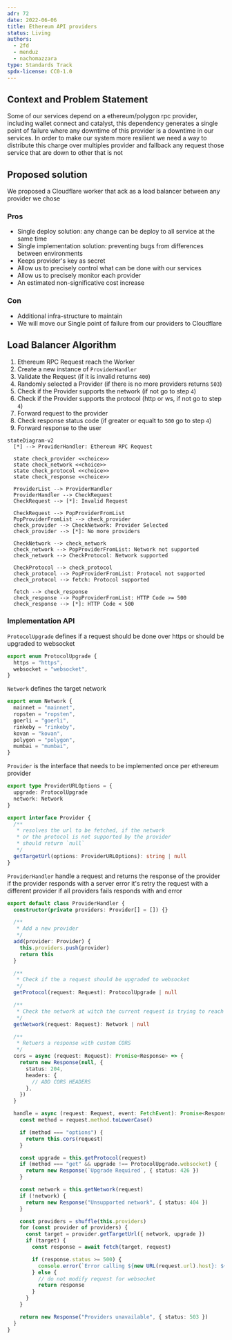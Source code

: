 ```yaml
---
adr: 72
date: 2022-06-06
title: Ethereum API providers
status: Living
authors:
  - 2fd
  - menduz
  - nachomazzara
type: Standards Track
spdx-license: CC0-1.0
---
```


## Context and Problem Statement

Some of our services depend on a ethereum/polygon rpc provider, including wallet connect and catalyst, this dependency generates a single point of failure where any downtime of this provider is a downtime in our services. In order to make our system more resilient we need a way to distribute this charge over multiples provider and fallback any request those service that are down to other that is not

## Proposed solution

We proposed a Cloudflare worker that ack as a load balancer between any provider we chose

### Pros

- Single deploy solution: any change can be deploy to all service at the same time
- Single implementation solution: preventing bugs from differences between environments
- Keeps provider's key as secret
- Allow us to precisely control what can be done with our services
- Allow us to precisely monitor each provider
- An estimated non-significative cost increase

### Con

- Additional infra-structure to maintain
- We will move our Single point of failure from our providers to Cloudflare

## Load Balancer Algorithm

1. Ethereum RPC Request reach the Worker
2. Create a new instance of `ProviderHandler`
3. Validate the Request (if it is invalid returns `400`)
4. Randomly selected a Provider (if there is no more providers returns `503`)
5. Check if the Provider supports the network (if not go to step `4`)
6. Check if the Provider supports the protocol (http or ws, if not go to step `4`)
7. Forward request to the provider
8. Check response status code (if greater or equalt to `500` go to step `4`)
9. Forward response to the user

```mermaid
stateDiagram-v2
  [*] --> ProviderHandler: Ethereum RPC Request

  state check_provider <<choice>>
  state check_network <<choice>>
  state check_protocol <<choice>>
  state check_response <<choice>>

  ProviderList --> ProviderHandler
  ProviderHandler --> CheckRequest
  CheckRequest --> [*]: Invalid Request

  CheckRequest --> PopProviderFromList
  PopProviderFromList --> check_provider
  check_provider --> CheckNetwork: Provider Selected
  check_provider --> [*]: No more providers

  CheckNetwork --> check_network
  check_network --> PopProviderFromList: Network not supported
  check_network --> CheckProtocol: Network supported

  CheckProtocol --> check_protocol
  check_protocol --> PopProviderFromList: Protocol not supported
  check_protocol --> fetch: Protocol supported

  fetch --> check_response
  check_response --> PopProviderFromList: HTTP Code >= 500
  check_response --> [*]: HTTP Code < 500
```

### Implementation API

`ProtocolUpgrade` defines if a request should be done over https or should be upgraded to websocket

```ts
export enum ProtocolUpgrade {
  https = "https",
  websocket = "websocket",
}
```

`Network` defines the target network

```ts
export enum Network {
  mainnet = "mainnet",
  ropsten = "ropsten",
  goerli = "goerli",
  rinkeby = "rinkeby",
  kovan = "kovan",
  polygon = "polygon",
  mumbai = "mumbai",
}
```

`Provider` is the interface that needs to be implemented once per ethereum provider

```ts
export type ProviderURLOptions = {
  upgrade: ProtocolUpgrade
  network: Network
}

export interface Provider {
  /**
   * resolves the url to be fetched, if the network
   * or the protocol is not supported by the provider
   * should return `null`
   */
  getTargetUrl(options: ProviderURLOptions): string | null
}
```

`ProviderHandler` handle a request and returns the response of the provider if the provider responds with a server error it's retry the request with a different provider if all providers fails responds with and error

```ts
export default class ProviderHandler {
  constructor(private providers: Provider[] = []) {}

  /**
   * Add a new provider
   */
  add(provider: Provider) {
    this.providers.push(provider)
    return this
  }

  /**
   * Check if the a request should be upgraded to websocket
   */
  getProtocol(request: Request): ProtocolUpgrade | null

  /**
   * Check the network at witch the current request is trying to reach
   */
  getNetwork(request: Request): Network | null

  /**
   * Retuers a response with custom CORS
   */
  cors = async (request: Request): Promise<Response> => {
    return new Response(null, {
      status: 204,
      headers: {
        // ADD CORS HEADERS
      },
    })
  }

  handle = async (request: Request, event: FetchEvent): Promise<Response> => {
    const method = request.method.toLowerCase()

    if (method === "options") {
      return this.cors(request)
    }

    const upgrade = this.getProtocol(request)
    if (method === "get" && upgrade !== ProtocolUpgrade.websocket) {
      return new Response(`Upgrade Required`, { status: 426 })
    }

    const network = this.getNetwork(request)
    if (!network) {
      return new Response("Unsupported network", { status: 404 })
    }

    const providers = shuffle(this.providers)
    for (const provider of providers) {
      const target = provider.getTargetUrl({ network, upgrade })
      if (target) {
        const response = await fetch(target, request)

        if (response.status >= 500) {
          console.error(`Error calling ${new URL(request.url).host}: ${response.status} ${response.statusText}`)
        } else {
          // do not modify request for websocket
          return response
        }
      }
    }

    return new Response("Providers unavailable", { status: 503 })
  }
}
```
